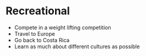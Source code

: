 # Recreational
- Compete in a weight lifting competition 
- Travel to Europe 
- Go back to Costa Rica 
- Learn as much about different cultures as possible 

<img scr= "https://live.staticflickr.com/3311/3434623631_732401bb81_b.jpg" height= 250px/>
